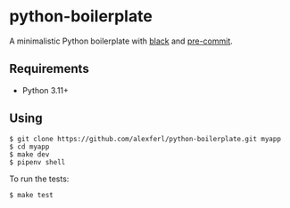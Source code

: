 # python-boilerplate
A minimalistic Python boilerplate with [black](https://github.com/psf/black) and [pre-commit](https://pre-commit.com/).

## Requirements
- Python 3.11+

## Using
```
$ git clone https://github.com/alexferl/python-boilerplate.git myapp
$ cd myapp
$ make dev
$ pipenv shell
```

To run the tests:
```
$ make test
```
